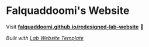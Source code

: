 
# Falquaddoomi's Website

Visit **[falquaddoomi.github.io/redesigned-lab-website](https://falquaddoomi.github.io/redesigned-lab-website)** 🚀

_Built with [Lab Website Template](https://greene-lab.gitbook.io/lab-website-template-docs)_

